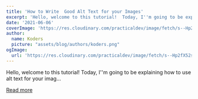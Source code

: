 ```yaml
---
title: 'How to Write  Good Alt Text for your Images'
excerpt: 'Hello, welcome to this tutorial!  Today, I''m going to be explaining how to use alt text for your imag...'
date: '2021-06-06'
coverImage: 'https://res.cloudinary.com/practicaldev/image/fetch/s--Hp2fX52s--/c_imagga_scale,f_auto,fl_progressive,h_420,q_auto,w_1000/https://dev-to-uploads.s3.amazonaws.com/uploads/articles/vd1xlw43avspkwrxswnd.png'
author:
  name: Koders
  picture: "assets/blog/authors/koders.png"
ogImage:
  url: 'https://res.cloudinary.com/practicaldev/image/fetch/s--Hp2fX52s--/c_imagga_scale,f_auto,fl_progressive,h_420,q_auto,w_1000/https://dev-to-uploads.s3.amazonaws.com/uploads/articles/vd1xlw43avspkwrxswnd.png'
---
```


Hello, welcome to this tutorial!  Today, I''m going to be explaining how to use alt text for your imag...

[Read more](https://dev.to/arshadayvid/how-to-write-good-alt-text-for-your-images-1f78)
